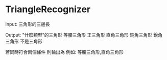 # TriangleRecognizer

Input: 三角形的三邊長

Output: "什麼類型"的三角形
等腰三角形
正三角形
直角三角形
鈍角三角形
銳角三角形
不是三角形

若同時符合兩個條件
則輸出為 例如: 等腰三角形,直角三角形
